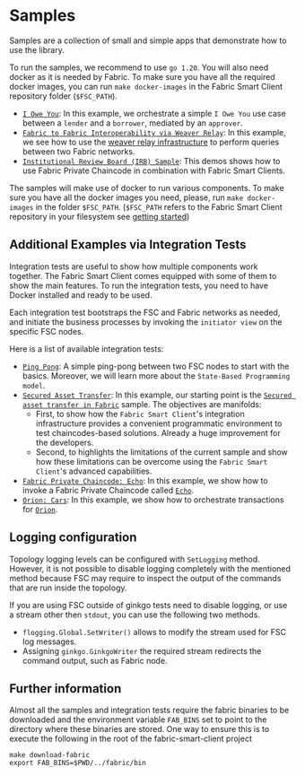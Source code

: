 # Samples

Samples are a collection of small and simple apps that demonstrate how to use the library.

To run the samples, we recommend to use `go 1.20`. You will also need docker as it is needed by Fabric.
To make sure you have all the required docker images, you can run `make docker-images` in the
Fabric Smart Client repository folder (`$FSC_PATH`).

- [`I Owe You`](./fabric/iou/README.md): In this example, we orchestrate a simple
  `I Owe You` use case between a `lender` and a `borrower`, mediated by an `approver`.
- [`Fabric to Fabric Interoperability via Weaver Relay`](./fabric/weaver/relay/README.md): In this example, we see how to use
  the [weaver relay infrastructure](https://labs.hyperledger.org/weaver-dlt-interoperability/docs/external/architecture-and-design/relay)
  to perform queries between two Fabric networks.
- [`Institutional Review Board (IRB) Sample`](https://github.com/hyperledger/fabric-private-chaincode/tree/main/samples/demos/irb):
  This demos shows how to use Fabric Private Chaincode in combination with Fabric Smart Clients.

The samples will make use of docker to run various components. To make sure you have all the docker images you need,
please, run `make docker-images` in the folder `$FSC_PATH`.
(`$FSC_PATH` refers to the Fabric Smart Client repository in your filesystem see [getting started](../README.md#getting-started))

## Additional Examples via Integration Tests

Integration tests are useful to show how multiple components work together.
The Fabric Smart Client comes equipped with some of them to show the main features.
To run the integration tests, you need to have Docker installed and ready to be used.

Each integration test bootstraps the FSC and Fabric networks as needed, and initiate the
business processes by invoking the `initiator view` on the specific FSC nodes.

Here is a list of available integration tests:

- [`Ping Pong`](../integration/fsc/pingpong/README.md): A simple ping-pong between two FSC nodes to start with the basics.
  Moreover, we will learn more about the `State-Based Programming model`.
- [`Secured Asset Transfer`](../integration/fabric/atsa/README.md):
  In this example, our starting point is the [`Secured asset transfer in Fabric`](https://hyperledger-fabric.readthedocs.io/en/release-2.2/secured_asset_transfer/secured_private_asset_transfer_tutorial.html)
  sample.
  The objectives are manifolds:
    - First, to show how the `Fabric Smart Client`'s integration infrastructure provides a convenient programmatic environment to test
      chaincodes-based solutions. Already a huge improvement for the developers.
    - Second, to highlights the limitations of the current sample and show how these limitations can be overcome
      using the `Fabric Smart Client`'s advanced capabilities.
- [`Fabric Private Chaincode: Echo`](../integration/fabric/fpc/echo/README.md): In this example, we show how to invoke a Fabric
  Private Chaincode called [`Echo`](https://github.com/hyperledger/fabric-private-chaincode/tree/main/samples/chaincode/echo).
- [`Orion: Cars`](../integration/orion/cars/README.md): In this example, we show how to orchestrate transactions for [`Orion`](https://github.com/hyperledger-labs/orion-server).

## Logging configuration

Topology logging levels can be configured with `SetLogging` method. However, it is not possible to disable logging completely with the mentioned method because FSC may require to inspect the output of the commands that are run inside the topology.

If you are using FSC outside of ginkgo tests need to disable logging, or use a stream other then `stdout`, you can use the following two methods.
- `flogging.Global.SetWriter()` allows to modify the stream used for FSC log messages.
- Assigning `ginkgo.GinkgoWriter` the required stream redirects the command output, such as Fabric node.

## Further information

Almost all the samples and integration tests require the fabric binaries to be downloaded and the environment variable `FAB_BINS` set to point to the directory where these binaries are stored. One way to ensure this is to execute the following in the root of the fabric-smart-client project

```shell
make download-fabric
export FAB_BINS=$PWD/../fabric/bin
```
